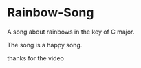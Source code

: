 # Rainbow-Song

A song about rainbows in the key of C major.

The song is a happy song.

thanks for the video
